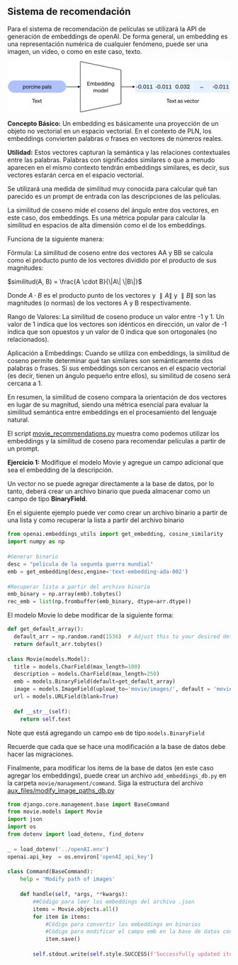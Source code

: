 ## Sistema de recomendación

Para el sistema de recomendación de películas se utilizará la API de generación de embeddings de openAI. De forma general, un embedding es una representación numérica de cualquier fenómeno, puede ser una  imagen, un video, o como en este caso, texto.

![Fork 1](imgs/sr1.svg)

__Concepto Básico:__ Un embedding es básicamente una proyección de un objeto no vectorial en un espacio vectorial. En el contexto de PLN, los embeddings convierten palabras o frases en vectores de números reales.

__Utilidad:__ Estos vectores capturan la semántica y las relaciones contextuales entre las palabras. Palabras con significados similares o que a menudo aparecen en el mismo contexto tendrán embeddings similares, es decir, sus vectores estarán cerca en el espacio vectorial.

Se utilizará una medida de similitud muy conocida para calcular qué tan parecido es un prompt de entrada con las descripciones de las películas. 

La similitud de coseno mide el coseno del ángulo entre dos vectores, en este caso, dos embeddings. Es una métrica popular para calcular la similitud en espacios de alta dimensión como el de los embeddings.

Funciona de la siguiente manera:

Fórmula: La similitud de coseno entre dos vectores AA y BB se calcula como el producto punto de los vectores dividido por el producto de sus magnitudes:

$similitud(A, B) = \frac{A \cdot B}{\|A\| \|B\|}$



Donde $A⋅B$ es el producto punto de los vectores y $∥A∥$ y $∥B∥$ son las magnitudes (o normas) de los vectores A y B respectivamente.

Rango de Valores: La similitud de coseno produce un valor entre -1 y 1. Un valor de 1 indica que los vectores son idénticos en dirección, un valor de -1 indica que son opuestos y un valor de 0 indica que son ortogonales (no relacionados).

Aplicación a Embeddings: Cuando se utiliza con embeddings, la similitud de coseno permite determinar qué tan similares son semánticamente dos palabras o frases. Si sus embeddings son cercanos en el espacio vectorial (es decir, tienen un ángulo pequeño entre ellos), su similitud de coseno será cercana a 1.

En resumen, la similitud de coseno compara la orientación de dos vectores en lugar de su magnitud, siendo una métrica esencial para evaluar la similitud semántica entre embeddings en el procesamiento del lenguaje natural.

El script [movie_recommendations.py](movie_recommendations.py) muestra como podemos utilizar los embeddings y la similitud de coseno para recomendar películas a partir de un prompt.

__Ejercicio 1:__ Modifique el modelo Movie y agregue un campo adicional que sea el embedding de la descripción.

Un vector no se puede agregar directamente a la base de datos, por lo tanto, deberá crear un archivo binario que pueda almacenar como un campo de tipo __BinaryField__.

En el siguiente ejemplo puede ver como crear un archivo binario a partir de una lista y como recuperar la lista a partir del archivo binario

````python
from openai.embeddings_utils import get_embedding, cosine_similarity
import numpy as np

#Generar binario
desc = "película de la segunda guerra mundial"
emb = get_embedding(desc,engine='text-embedding-ada-002')

#Recuperar lista a partir del archivo binario
emb_binary = np.array(emb).tobytes()
rec_emb = list(np.frombuffer(emb_binary, dtype=arr.dtype))
````

El modelo Movie lo debe modificar de la siguiente forma:

````python
def get_default_array():
  default_arr = np.random.rand(1536)  # Adjust this to your desired default array
  return default_arr.tobytes()

class Movie(models.Model):
  title = models.CharField(max_length=100)
  description = models.CharField(max_length=250)
  emb = models.BinaryField(default=get_default_array)
  image = models.ImageField(upload_to='movie/images/', default = 'movie/images/default.jpg')
  url = models.URLField(blank=True)

  def __str__(self):
    return self.text
````

Note que está agregando un campo ``emb`` de tipo ``models.BinaryField``

Recuerde que cada que se hace una modificación a la base de datos debe hacer las migraciones.

Finalmente, para modificar los items de la base de datos (en este caso agregar los embeddings), puede crear un archivo ``add_embeddings_db.py`` en la carpeta ``movie/management/command``. Siga la estructura del archivo [aux_files/modify_image_paths_db.py](aux_files/modify_image_paths_db.py)

````python
from django.core.management.base import BaseCommand
from movie.models import Movie
import json
import os
from dotenv import load_dotenv, find_dotenv

_ = load_dotenv('../openAI.env')
openai.api_key  = os.environ['openAI_api_key']

class Command(BaseCommand):
    help = 'Modify path of images'

    def handle(self, *args, **kwargs):
        ##Código para leer los embeddings del archivo .json 
        items = Movie.objects.all()
        for item in items:
            #Código para convertir los embeddings en binarios
            #Código para modificar el campo emb en la base de datos con el binario 
            item.save()
        
        self.stdout.write(self.style.SUCCESS(f'Successfully updated item embeddings'))
        
````

